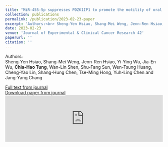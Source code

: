 ```yaml
---
title: "MiR-455-5p suppresses PDZK1IP1 to promote the motility of oral squamous cell carcinoma and accelerate clinical cancer invasion by regulating partial epithelial-to-mesenchymal transition"
collection: publications
permalink: /publication/2023-02-23-paper
excerpt: 'Authors:<br> Sheng-Yen Hsiao, Shang-Mei Weng, Jenn-Ren Hsiao, Yi-Ying Wu, Jia-En Wu, **Chia-Hao Tung**, Wan-Lin Shen, Shu-Fang Sun, Wen-Tsung Huang, Cheng-Yao Lin, Shang-Hung Chen, Tse-Ming Hong<i class="fa fa-envelope"></i>, Yuh-Ling Chen<i class="fa fa-envelope"></i> and Jang-Yang Chang<i class="fa fa-envelope"></i>'
date: 2023-02-23
venue: 'Journal of Experimental & Clinical Cancer Research 42'
paperurl: ''
citation: ''
---
```


Authors:<br> Sheng-Yen Hsiao, Shang-Mei Weng, Jenn-Ren Hsiao, Yi-Ying Wu, Jia-En Wu, **Chia-Hao Tung**, Wan-Lin Shen, Shu-Fang Sun, Wen-Tsung Huang, Cheng-Yao Lin, Shang-Hung Chen, Tse-Ming Hong<i class="fa fa-envelope"></i>, Yuh-Ling Chen<i class="fa fa-envelope"></i> and Jang-Yang Chang<i class="fa fa-envelope"></i>

[Full text from journal](https://doi.org/10.1186/s13046-023-02597-1)<br>
[Download paper from journal](https://link.springer.com/content/pdf/10.1186/s13046-023-02597-1.pdf)
 <embed src="https://link.springer.com/content/pdf/10.1186/s13046-023-02597-1.pdf" width="100%" />
